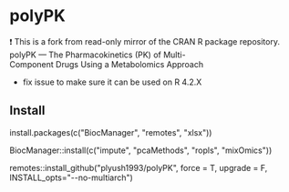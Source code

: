 # polyPK
:exclamation: This is a fork from read-only mirror of the CRAN R package repository.  polyPK — The Pharmacokinetics (PK) of Multi-Component Drugs Using a Metabolomics Approach  

- fix issue to make sure it can be used on R 4.2.X

## Install
install.packages(c("BiocManager", "remotes", "xlsx"))

BiocManager::install(c("impute", "pcaMethods", "ropls", "mixOmics"))

remotes::install_github("plyush1993/polyPK", force = T, upgrade = F, INSTALL_opts="--no-multiarch")
